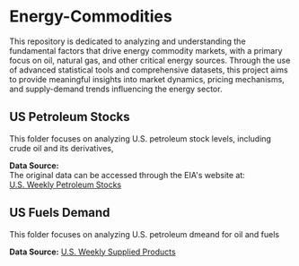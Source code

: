 # Energy-Commodities

This repository is dedicated to analyzing and understanding the fundamental factors that drive energy commodity markets, with a primary focus on oil, natural gas, and other critical energy sources. Through the use of advanced statistical tools and comprehensive datasets, this project aims to provide meaningful insights into market dynamics, pricing mechanisms, and supply-demand trends influencing the energy sector.

## US Petroleum Stocks

This folder focuses on analyzing U.S. petroleum stock levels, including crude oil and its derivatives,

**Data Source:**  
The original data can be accessed through the EIA's website at:  
[U.S. Weekly Petroleum Stocks](https://www.eia.gov/dnav/pet/pet_stoc_wstk_dcu_nus_w.htm)

## US Fuels Demand

This folder focuses on analyzing U.S. petroleum dmeand for oil and fuels

**Data Source:**
[U.S. Weekly Supplied Products](https://www.eia.gov/dnav/pet/pet_cons_wpsup_k_w.htm)
